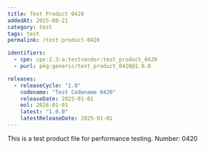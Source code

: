 ```yaml
---
title: Test Product 0420
addedAt: 2025-08-21
category: test
tags: test
permalink: /test-product-0420

identifiers:
  - cpe: cpe:2.3:a:testvendor:test_product_0420
  - purl: pkg:generic/test_product_0420@1.0.0

releases:
  - releaseCycle: "1.0"
    codename: "Test Codename 0420"
    releaseDate: 2025-01-01
    eol: 2026-01-01
    latest: "1.0.0"
    latestReleaseDate: 2025-01-01
---
```


This is a test product file for performance testing. Number: 0420
